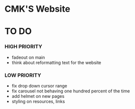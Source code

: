 # CMK'S Website

# TO DO

### HIGH PRIORITY

- fadeout on main
- think about reformatting text for the website

### LOW PRIORITY

- fix drop down cursor range
- fix carousel not behaving one hundred percent of the time
- add helmet on new pages
- styling on resources, links


